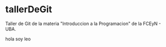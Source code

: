 # tallerDeGit

Taller de Git de la materia "Introduccion a la Programacion" de la FCEyN - UBA.

hola soy leo
